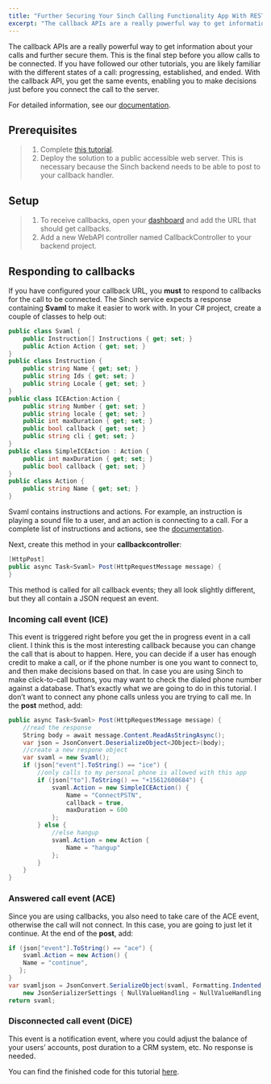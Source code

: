 ```yaml
---
title: "Further Securing Your Sinch Calling Functionality App With REST API"
excerpt: "The callback APIs are a really powerful way to get information about your calls and further secure them. This is the final step before you allow calls to be connected."
---
```

The callback APIs are a really powerful way to get information about your calls and further secure them. This is the final step before you allow calls to be connected. If you have followed our other tutorials, you are likely familiar with the different states of a call: progressing, established, and ended. With the callback API, you get the same events, enabling you to make decisions just before you connect the call to the server.

For detailed information, see our [documentation](doc:voice-rest-api-callback-api).

## Prerequisites

> 1.  Complete [this tutorial](doc:using-delegated-security-with-your-own-application-server-using-c-and-the-sinch-sdk).
> 2.  Deploy the solution to a public accessible web server. This is necessary because the Sinch backend needs to be able to post to your callback handler.

## Setup

> 1.  To receive callbacks, open your [dashboard](http://portal.sinch.com/#/login) and add the URL that should get callbacks.
> 2.  Add a new WebAPI controller named CallbackController to your backend project.

## Responding to callbacks

If you have configured your callback URL, you **must** to respond to callbacks for the call to be connected. The Sinch service expects a response containing **Svaml** to make it easier to work with. In your C\# project, create a couple of classes to help out:

```csharp
public class Svaml {
    public Instruction[] Instructions { get; set; }
    public Action Action { get; set; }
}
public class Instruction {
    public string Name { get; set; }
    public string Ids { get; set; }
    public string Locale { get; set; }
}
public class ICEAction:Action {
    public string Number { get; set; }
    public string locale { get; set; }
    public int maxDuration { get; set; }
    public bool callback { get; set; }
    public string cli { get; set; }
}
public class SimpleICEAction : Action {
    public int maxDuration { get; set; }
    public bool callback { get; set; }
}
public class Action {
    public string Name { get; set; }
}
```

Svaml contains instructions and actions. For example, an instruction is playing a sound file to a user, and an action is connecting to a call. For a complete list of instructions and actions, see the [documentation](doc:voice-rest-api).

Next, create this method in your **callbackcontroller**:

```csharp
[HttpPost]
public async Task<Svaml> Post(HttpRequestMessage message) {
}
```

This method is called for all callback events; they all look slightly different, but they all contain a JSON request an event.

### Incoming call event (ICE)

This event is triggered right before you get the in progress event in a call client. I think this is the most interesting callback because you can change the call that is about to happen. Here, you can decide if a user has enough credit to make a call, or if the phone number is one you want to connect to, and then make decisions based on that. In case you are using Sinch to make click-to-call buttons, you may want to check the dialed phone number against a database. That’s exactly what we are going to do in this tutorial. I don’t want to connect any phone calls unless you are trying to call me. In the **post** method, add:

```csharp
public async Task<Svaml> Post(HttpRequestMessage message) {
    //read the response
    String body = await message.Content.ReadAsStringAsync();
    var json = JsonConvert.DeserializeObject<JObject>(body);
    //create a new respone object
    var svaml = new Svaml();
    if (json["event"].ToString() == "ice") {
        //only calls to my personal phone is allowed with this app
        if (json["to"].ToString() == "+15612600684") {
            svaml.Action = new SimpleICEAction() {
                Name = "ConnectPSTN",
                callback = true,
                maxDuration = 600
            };
        } else {
            //else hangup
            svaml.Action = new Action {
                Name = "hangup"
            };
        }
    }
}
```

### Answered call event (ACE)

Since you are using callbacks, you also need to take care of the ACE event, otherwise the call will not connect. In this case, you are going to just let it continue. At the end of the **post**, add:

```csharp
if (json["event"].ToString() == "ace") {
    svaml.Action = new Action() {
    Name = "continue",
   };
}
var svamljson = JsonConvert.SerializeObject(svaml, Formatting.Indented,
    new JsonSerializerSettings { NullValueHandling = NullValueHandling.Ignore });
return svaml;
```

### Disconnected call event (DiCE)

This event is a notification event, where you could adjust the balance of your users’ accounts, post duration to a CRM system, etc. No response is needed.

You can find the finished code for this tutorial [here](https://github.com/sinch/net-backend-sample).


